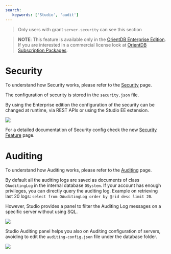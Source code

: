 ```yaml
---
search:
   keywords: ['Studio', 'audit']
---
```


> Only users with grant `server.security` can see this section 


>**NOTE**: This feature is available only in the [OrientDB Enterprise Edition](http://orientdb.com/orientdb-enterprise). If you are interested in a commercial license look at [OrientDB Subscription Packages](http://orientdb.com/support).

# Security

To understand how Security works, please refer to the [Security](../security/Security.md) page.

The configuration of security is stored in the `security.json` file. 

By using the Enterprise edition the configuration of the security can be changed at runtime, via REST APIs or using the Studio EE extension.

![](./images/studio-security-configuration.png)

For a detailed documentation of Security config check the new [Security Feature](../security/Security-OrientDB-New-Security-Features.md) page.

# Auditing

To understand how Auditing works, please refer to the [Auditing](./Auditing.md) page.


By default all the auditing logs are saved as documents of class `OAuditingLog` in the internal database `OSystem`. If your account has enough privileges, you can directly query the auditing log. Example on retrieving last 20 logs: `select from OAuditingLog order by @rid desc limit 20`. 

However, Studio provides a panel to filter the Auditing Log messages on a specific server without using SQL.

![](./images/studio-auditing-log.png)

Studio Auditing panel helps you also on Auditing configuration of servers, avoiding to edit the `auditing-config.json` file under the database folder.

![](./images/studio-auditing-configuration.png)



